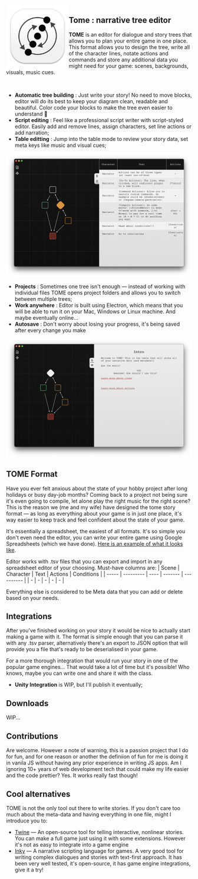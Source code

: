 
<img align="left" width="170" height="170" src="build/tome.png">

## **Tome** : narrative tree editor

**TOME** is an editor for dialogue and story trees that allows you to plan your entire game in one place. 
This format allows you to design the tree, write all of the character lines, notate actions and commands and store any additional data you might need for your game: scenes, backgrounds, visuals, music cues.

<br/>

- **Automatic tree building** : Just write your story! No need to move blocks, editor will do its best to keep your diagram clean, readable and beautiful. Color code your blocks to make the tree even easier to understand :christmas_tree:
- **Script editing** : Feel like a professional script writer with script-styled editor. Easily add and remove lines, assign characters, set line actions or add narration;
- **Table editting** : Jump into the table mode to review your story data, set meta keys like music and visual cues;

![](resources/tome-table.png)

- **Projects** : Sometimes one tree isn't enough — instead of working with individual files TOME opens project folders and allows you to switch between multiple trees;
- **Work anywhere** : Editor is built using Electron, which means that you will be able to run it on your Mac, Windows or Linux machine. And maybe eventually online...
- **Autosave** : Don't worry about losing your progress, it's being saved after every change you make

![](resources/tome-screenshot.png)

## TOME Format

Have you ever felt anxious about the state of your hobby project after long holidays or busy day-job months? Coming back to a project not being sure it's even going to compile, let alone play the right music for the right scene? This is the reason we (me and my wife) have designed the tome story format — as long as everything about your game is in just one place, it's way easier to keep track and feel confident about the state of your game.

It's essentially a spreadsheet, the easiest of all formats. It's so simple you don't even need the editor, you can write your entire game using Google Spreadsheets (which we have done).  [Here is an example of what it looks like](https://docs.google.com/spreadsheets/d/1_-pYQTF3__aO8ktGBoTXIJRwPD7H56V2t4YUsSewUGw/edit?usp=sharing). 

Editor works with .tsv files that you can export and import in any spreadsheet editor of your choosing. Must-have columns are: 
| Scene | Character | Text | Actions | Conditions |
| ----- | --------- | ---- | ------- | ---------- |
| -     | -         | -    | -       | -          |

Everything else is considered to be Meta data that you can add or delete based on your needs.

## Integrations

After you've finished working on your story it would be nice to actually start making a game with it. The format is simple enough that you can parse it with any .tsv parser, alternatively there's an export to JSON option that will provide you a file that's ready to be deserialised in your game.

For a more thorough integration that would run your story in one of the popular game engines... That would take a lot of time but it's possible! Who knows, maybe you can write one and share it with the class.

- **Unity Integration** is WIP, but I'll publish it eventually;

## Downloads 

WIP... 

## Contributions 

Are welcome. However a note of warning, this is a passion project that I do for fun, and for one reason or another the definiion of fun for me is doing it in vanila JS without having any prior experience in writing JS apps. Am I ignoring 10+ years of web development tech that could make my life easier and the code prettier? Yes. It works really fast though!

## Cool alternatives

TOME is not the only tool out there to write stories. If you don't care too much about the meta-data and having everything in one file, might I introduce you to:

- [Twine](https://twinery.org) — An open-source tool for telling interactive, nonlinear stories. You can make a full game just using it with some extensions. However it's not as easy to integrate into a game engine
- [Inky](https://www.inklestudios.com/ink/) — A narrative scripting language for games. A very good tool for writing complex dialogues and stories with text-first approach. It has been very well tested, it's open-source, it has game engine integrations, give it a try!
